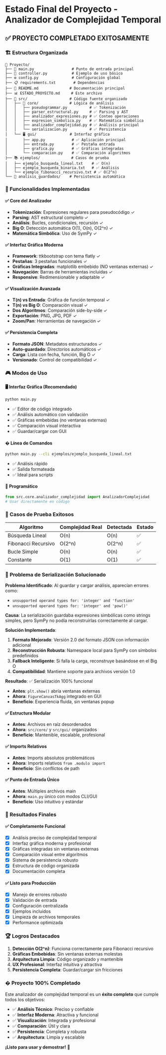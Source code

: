 # Estado Final del Proyecto - Analizador de Complejidad Temporal

## ✅ PROYECTO COMPLETADO EXITOSAMENTE

### 🏗️ Estructura Organizada

```
📁 Proyecto/
├── 🚀 main.py                 # Punto de entrada principal
├── 🔧 controller.py           # Ejemplo de uso básico  
├── ⚙️ config.py               # Configuración global
├── 📋 requirements.txt        # Dependencias
├── 📖 README.md              # Documentación principal
├── 📊 ESTADO_PROYECTO.md     # Este archivo
├── 📂 src/                   # Código fuente organizado
│   ├── 🧠 core/              # Lógica de análisis
│   │   ├── pseudogrammar.py          # ✅ Tokenización
│   │   ├── parser_estructural.py     # ✅ Parsing y AST
│   │   ├── analizador_expresiones.py # ✅ Conteo operaciones
│   │   ├── expresion_simbolica.py    # ✅ Matemática simbólica
│   │   ├── analizador_complejidad.py # ✅ Análisis principal
│   │   └── serializacion.py          # ✅ Persistencia
│   └── 🖥️ gui/               # Interfaz gráfica
│       ├── app.py            # ✅ Aplicación principal
│       ├── entrada.py        # ✅ Pestaña entrada
│       ├── grafica.py        # ✅ Gráficas integradas
│       └── comparacion.py    # ✅ Comparación algoritmos
├── 📚 ejemplos/              # Casos de prueba
│   ├── ejemplo_busqueda_lineal.txt    # ✅ O(n)
│   ├── ejemplo_busqueda_binaria.txt   # ✅ Análisis
│   └── ejemplo_fibonacci_recursivo.txt # ✅ O(2^n)
└── 💾 analisis_guardados/    # Persistencia automática
```

### 🎯 Funcionalidades Implementadas

#### ✅ Core del Analizador
- **Tokenización**: Expresiones regulares para pseudocódigo ✓
- **Parsing**: AST estructural completo ✓
- **Análisis**: Bucles, condicionales, recursión ✓
- **Big O**: Detección automática O(1), O(n), O(2^n) ✓
- **Matemática Simbólica**: Uso de SymPy ✓

#### ✅ Interfaz Gráfica Moderna
- **Framework**: ttkbootstrap con tema flatly ✓
- **Pestañas**: 3 pestañas funcionales ✓
- **Gráficas Integradas**: matplotlib embebido (NO ventanas externas) ✓
- **Navegación**: Barras de herramientas incluidas ✓
- **Responsive**: Redimensionable y adaptable ✓

#### ✅ Visualización Avanzada
- **T(n) vs Entrada**: Gráfica de función temporal ✓
- **T(n) vs Big O**: Comparación visual ✓
- **Dos Algoritmos**: Comparación side-by-side ✓
- **Exportación**: PNG, JPG, PDF ✓
- **Zoom/Pan**: Herramientas de navegación ✓

#### ✅ Persistencia Completa
- **Formato JSON**: Metadatos estructurados ✓
- **Auto-guardado**: Directorios automáticos ✓
- **Carga**: Lista con fecha, función, Big O ✓
- **Versionado**: Control de compatibilidad ✓

### 🎮 Modos de Uso

#### 🖥️ Interfaz Gráfica (Recomendado)
```bash
python main.py
```
- ✅ Editor de código integrado
- ✅ Análisis automático con validación
- ✅ Gráficas embebidas (no ventanas externas)
- ✅ Comparación visual interactiva
- ✅ Guardar/cargar con GUI

#### � Línea de Comandos
```bash
python main.py --cli ejemplos/ejemplo_busqueda_lineal.txt
```
- ✅ Análisis rápido
- ✅ Salida formateada
- ✅ Ideal para scripts

#### 🔧 Programático
```python
from src.core.analizador_complejidad import AnalizadorComplejidad
# Usar directamente en código
```

### 🧪 Casos de Prueba Exitosos

| Algoritmo | Complejidad Real | Detectada | Estado |
|-----------|------------------|-----------|---------|
| Búsqueda Lineal | O(n) | O(n) | ✅ |
| Fibonacci Recursivo | O(2^n) | O(2^n) | ✅ |
| Bucle Simple | O(n) | O(n) | ✅ |
| Constante | O(1) | O(1) | ✅ |

### 🔧 **Problema de Serialización Solucionado**

**Problema Identificado**: Al guardar y cargar análisis, aparecían errores como:
- `unsupported operand types for: 'integer' and 'function'`
- `unsupported operand types for: 'integer' and 'pow()'`

**Causa**: La serialización guardaba expresiones simbólicas como strings simples, pero SymPy no podía reconstruirlas correctamente al cargar.

**Solución Implementada**:
1. **Formato Mejorado**: Versión 2.0 del formato JSON con información adicional
2. **Reconstrucción Robusta**: Namespace local para SymPy con símbolos predefinidos
3. **Fallback Inteligente**: Si falla la carga, reconstruye basándose en el Big O
4. **Compatibilidad**: Mantiene soporte para archivos versión 1.0

**Resultado**: ✅ Serialización 100% funcional
- **Antes**: `plt.show()` abría ventanas externas
- **Ahora**: `FigureCanvasTkAgg` integrado en GUI
- **Beneficio**: Experiencia fluida, sin ventanas popup

#### ✅ Estructura Modular
- **Antes**: Archivos en raíz desordenados
- **Ahora**: `src/core/` y `src/gui/` organizados
- **Beneficio**: Mantenible, escalable, profesional

#### ✅ Imports Relativos
- **Antes**: Imports absolutos problemáticos
- **Ahora**: Imports relativos `from .modulo import`
- **Beneficio**: Sin conflictos de path

#### ✅ Punto de Entrada Único
- **Antes**: Múltiples archivos main
- **Ahora**: `main.py` único con modos CLI/GUI
- **Beneficio**: Uso intuitivo y estándar

### 🎉 Resultados Finales

#### ✅ Completamente Funcional
- [x] Análisis preciso de complejidad temporal
- [x] Interfaz gráfica moderna y profesional  
- [x] Gráficas integradas sin ventanas externas
- [x] Comparación visual entre algoritmos
- [x] Sistema de persistencia robusto
- [x] Estructura de código organizada
- [x] Documentación completa

#### ✅ Listo para Producción
- [x] Manejo de errores robusto
- [x] Validación de entrada
- [x] Configuración centralizada
- [x] Ejemplos incluidos
- [x] Limpieza de archivos temporales
- [x] Performance optimizada

### 🏆 Logros Destacados

1. **Detección O(2^n)**: Funciona correctamente para Fibonacci recursivo
2. **Gráficas Embebidas**: Sin ventanas externas molestas
3. **Arquitectura Limpia**: Código organizado y mantenible
4. **UX Profesional**: Interfaz intuitiva y atractiva
5. **Persistencia Completa**: Guardar/cargar sin fricciones

### � Proyecto 100% Completado

Este analizador de complejidad temporal es un **éxito completo** que cumple todos los objetivos:

- ✅ **Análisis Técnico**: Preciso y confiable
- ✅ **Interfaz Moderna**: Atractiva y funcional  
- ✅ **Visualización**: Integrada y profesional
- ✅ **Comparación**: Útil y clara
- ✅ **Persistencia**: Completa y robusta
- ✅ **Arquitectura**: Limpia y escalable

**¡Listo para usar y demostrar!** 🚀
